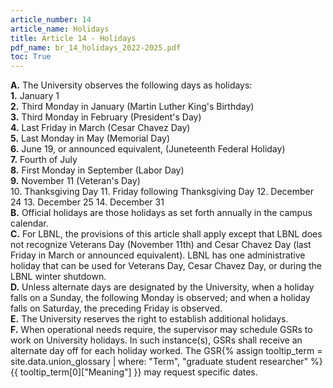 ```yaml
---
article_number: 14
article_name: Holidays
title: Article 14 - Holidays
pdf_name: br_14_holidays_2022-2025.pdf
toc: True
---
```



<div class="lvl1"><b>A.</b> The University observes the following days as holidays:</div>

<div class="lvl2"><b>1.</b> January 1</div>
<div class="lvl2"><b>2.</b> Third Monday in January (Martin Luther King's Birthday)</div>
<div class="lvl2"><b>3.</b> Third Monday in February (President's Day)</div>
<div class="lvl2"><b>4.</b> Last Friday in March (Cesar Chavez Day)</div>
<div class="lvl2"><b>5.</b> Last Monday in May (Memorial Day)</div>
<div class="lvl2"><b>6.</b> June 19, or announced equivalent, (Juneteenth Federal Holiday)</div>
<div class="lvl2"><b>7.</b> Fourth of July</div>
<div class="lvl2"><b>8.</b> First Monday in September (Labor Day)</div>
<div class="lvl2"><b>9.</b> November 11 (Veteran's Day)</div>
10. Thanksgiving Day
11. Friday following Thanksgiving Day
12. December 24
13. December 25
14. December 31
<div class="lvl1"><b>B.</b> Official holidays are those holidays as set forth annually in the campus calendar.</div>
<div class="lvl1"><b>C.</b> For LBNL, the provisions of this article shall apply except that LBNL does not recognize Veterans Day (November 11th) and Cesar Chavez Day (last Friday in March or announced equivalent). LBNL has one administrative holiday that can be used for Veterans Day, Cesar Chavez Day, or during the LBNL winter shutdown.</div>
<div class="lvl1"><b>D.</b> Unless alternate days are designated by the University, when a holiday falls on a Sunday, the following Monday is observed; and when a holiday falls on Saturday, the preceding Friday is observed.</div>
<div class="lvl1"><b>E.</b> The University reserves the right to establish additional holidays.</div>
<div class="lvl1"><b>F.</b> When operational needs require, the supervisor may schedule GSRs to work on University holidays. In such instance(s), GSRs shall receive an alternate day off for each holiday worked. The <span class="tooltip">GSR<span class="tooltip-text">{% assign tooltip_term = site.data.union_glossary | where: "Term", "graduate student researcher" %}{{ tooltip_term[0]["Meaning"] }}</span></span> may request specific dates.</div>
